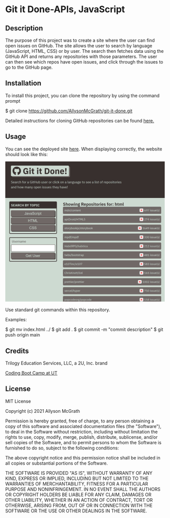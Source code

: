 # Git it Done-APIs, JavaScript

## Description

The purpose of this project was to create a site where the user can find open issues on GitHub. The site allows the user to search by language (JavaScript, HTML, CSS) or by user. The search then fetches data using the GitHub API and returns any repositories with those parameters. The user can then see which repos have open issues, and click through the issues to go to the GitHub page.

## Installation

To install this project, you can clone the repository by using the command prompt

$ git clone https://github.com/AllysonMcGrath/git-it-done.git

Detailed instructions for cloning GitHub repositories can be found [here.](https://docs.github.com/en/github/creating-cloning-and-archiving-repositories/cloning-a-repository-from-github/cloning-a-repository)



## Usage

You can see the deployed site [here](https://allysonmcgrath.github.io/git-it-done/).
When displaying correctly, the website should look like this:

![Site with search bar and and column of returned results](assets/gititdonesite.JPG)


Use standard git commands within this repository.

Examples:

$ git mv index.html ../
$ git add .
$ git commit -m "commit description"
$ git push origin main

## Credits

Trilogy Education Services, LLC, a 2U, Inc. brand

[Coding Boot Camp at UT](https://github.com/the-Coding-Boot-Camp-at-UT)


## License

MIT License

Copyright (c) 2021 Allyson McGrath

Permission is hereby granted, free of charge, to any person obtaining a copy
of this software and associated documentation files (the "Software"), to deal
in the Software without restriction, including without limitation the rights
to use, copy, modify, merge, publish, distribute, sublicense, and/or sell
copies of the Software, and to permit persons to whom the Software is
furnished to do so, subject to the following conditions:

The above copyright notice and this permission notice shall be included in all
copies or substantial portions of the Software.

THE SOFTWARE IS PROVIDED "AS IS", WITHOUT WARRANTY OF ANY KIND, EXPRESS OR
IMPLIED, INCLUDING BUT NOT LIMITED TO THE WARRANTIES OF MERCHANTABILITY,
FITNESS FOR A PARTICULAR PURPOSE AND NONINFRINGEMENT. IN NO EVENT SHALL THE
AUTHORS OR COPYRIGHT HOLDERS BE LIABLE FOR ANY CLAIM, DAMAGES OR OTHER
LIABILITY, WHETHER IN AN ACTION OF CONTRACT, TORT OR OTHERWISE, ARISING FROM,
OUT OF OR IN CONNECTION WITH THE SOFTWARE OR THE USE OR OTHER DEALINGS IN THE
SOFTWARE.
